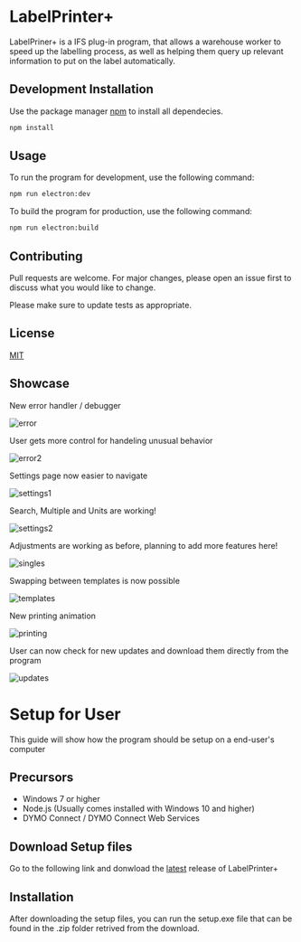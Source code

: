 # LabelPrinter+

LabelPriner+ is a IFS plug-in program, that allows a warehouse worker to speed up the labelling process, as well as helping them query up relevant information to put on the label automatically.

## Development Installation

Use the package manager [npm](https://www.npmjs.com/) to install all dependecies.

```bash
npm install
```

## Usage

To run the program for development, use the following command:
```bash
npm run electron:dev
```
To build the program for production, use the following command:
```bash
npm run electron:build
```

## Contributing
Pull requests are welcome. For major changes, please open an issue first to discuss what you would like to change.

Please make sure to update tests as appropriate.

## License
[MIT](https://choosealicense.com/licenses/mit/)

## Showcase

New error handler / debugger

![error](https://user-images.githubusercontent.com/29553899/153913552-5dee8786-a0b9-4844-95f3-f64becfdd59d.gif)

User gets more control for handeling unusual behavior

![error2](https://user-images.githubusercontent.com/29553899/153913565-f47d45d3-3a52-4bbb-992a-ebf94d0109d7.gif)

Settings page now easier to navigate

![settings1](https://user-images.githubusercontent.com/29553899/153913575-55729305-c8c9-4816-8016-0c1c22d9021f.gif)

Search, Multiple and Units are working!

![settings2](https://user-images.githubusercontent.com/29553899/153913583-d330aae0-bb11-4969-a9d2-70bfb35d4a45.gif)

Adjustments are working as before, planning to add more features here!

![singles](https://user-images.githubusercontent.com/29553899/153915219-b74d16bd-988a-4271-a27d-0793094270c0.gif)

Swapping between templates is now possible

![templates](https://user-images.githubusercontent.com/29553899/153913594-b6f783fc-5685-4dfe-923b-871f1c2f2df4.gif)

New printing animation

![printing](https://user-images.githubusercontent.com/29553899/153914553-effe6fff-33da-4d5f-9599-80f0f9f68fd8.gif)

User can now check for new updates and download them directly from the program

![updates](https://user-images.githubusercontent.com/29553899/153914560-a57f0a47-7a45-46b9-bf39-a80f31f5de78.gif)

# Setup for User
This guide will show how the program should be setup on a end-user's computer

## Precursors
- Windows 7 or higher
- Node.js (Usually comes installed with Windows 10 and higher)
- DYMO Connect / DYMO Connect Web Services

## Download Setup files
Go to the following link and donwload the  [latest](https://github.com/einaraglen/label-printer/releases/tag/0.3.6) release of LabelPrinter+

## Installation
After downloading the setup files, you can run the setup.exe file that can be found in the .zip folder retrived from the download.

